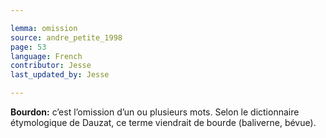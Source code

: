 ```yaml
---

lemma: omission
source: andre_petite_1998
page: 53
language: French
contributor: Jesse
last_updated_by: Jesse

---
```

**Bourdon:** c’est l’omission d’un ou plusieurs mots. Selon le dictionnaire étymologique de Dauzat, ce terme viendrait de bourde (baliverne, bévue).
